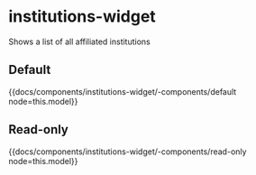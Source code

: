 # institutions-widget

Shows a list of all affiliated institutions

## Default
{{docs/components/institutions-widget/-components/default node=this.model}}

## Read-only
{{docs/components/institutions-widget/-components/read-only node=this.model}}
